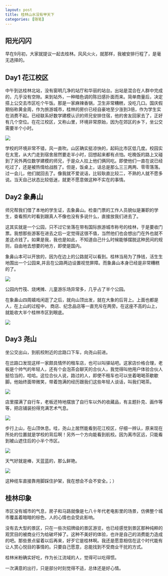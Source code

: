 ```yaml
---
layout: post
title: 桂林山水没有甲天下
categories: [随笔]
---
```

## 阳光闪闪

早在9月初，大家就提议一起去桂林。风风火火，就那样，我被安排行程了，是毫无选择的。

## Day1 花江校区

中午到达桂林北站，没有窗明几净的站厅和华丽的站台。出站是混合在人群中完成的，几乎没有空隙。来到站外，一种暗色调的陈旧感扑面而来。简单商量后，决定搭上公交去市区吃个午饭。那是一家麻辣香锅，卫生非常糟糕，没吃几口。国庆假期俗称黄金周，作为旅游城市，桂林的房价已经自豪地至少涨到3倍，作为学生实在消费不起。已经联系好数学建模认识的师兄安排住宿，他的舍友回家去了，正好有几个空位。在花江校区，又称山里，环境非常原始，因为在郊区的乡下，坐公交需要半个小时。

<img src="/img/guilin001.jpg">

学校的环境非常不错，风一直吹。山区确实挺凉快的，起码比市区低几度。校园实在太宽，从大门走到宿舍居然要走半小时，回想起来都有点怕。吃晚饭的路上又碰到了另外两位数学建模的师兄，于是众人拉上他们俩同吃。即使他们一直在说已经吃过了，还是被热情给战胜了。但是，饭桌上，话总是那么三三两两、零零落落。过一会儿，他们就回去了。像我就不爱说话，比较耿直比较二，不熟的人就不愿多说。当天自己状态比较低迷，就更不愿意做这种不实在的事情。

## Day2 象鼻山

师兄帮我们借了本地的学生证，去象鼻山。检查门票的工作人员貌似是兼职的学生，查看照片时看到跟真人不像也没有多说什么，直接放我们进去了。

这其实就是一个公园，只不过它坐落在带有国际旅游城市称号的桂林，于是要收门票。我想那些游客在进去之后一定觉得这很不值，当然他们也会想出门在外也就不差这点钱了。如果是我，我也是如此，不知道自己什么时候能够摆脱这种民间的规则，自由地去想要的地方，即使是国内。

象鼻山本可以开放的，因为在边上的公路就可以看到。桂林当局为了挣钱，活生生地围出一个公园来,并且在公路两边设置视觉屏障。而象鼻山本身已经是非常糟糕的了。

<img src="/img/guilin101.jpg">

公园内竹筏、烧烤摊、儿童游乐场异常多，几乎占了半个公园。

在象鼻山四周嬉戏闲逛了之后，就向山顶出发，就在大象的后背上。上面也都是人，在上山的过程中， 商店、纪念品店等一直充斥在两旁。在这座不高的山上，就能收大半个桂林市区到眼底。

<img src="/img/guilin102.jpg">

## Day3 尧山

坐公交出山，到航校附近的岔路口下车，向尧山前进。

在岔路口发现这样一家颇具情怀的租车店，也可以叫驿站吧。这家店价格合理，老板是个帅气的年轻人，还有个会泡茶会聊天的合伙人，我觉得叫他用户体验合伙人挺恰当的，哈哈。这位合伙人说，路过的人，即使不租车也可以坐着喝喝茶歇歇脚。他始终面带微笑，带着饱满的经历跟我们这些年轻人谈话，叫我们喝茶。

<img src="/img/guilin201.jpg">

店里摆满了自行车，老板还特地摆放了自行车以外的收藏品，有主题扑克、画作等等，把店铺装扮得充满艺术气息。

<img src="/img/guilin202.jpg">

步行上山，在山顶休息。哇，尧山上居然能看到花江校区，仔细一辨认，原来现在所处的位置就是学校的背后啊！另外一个方向能看到航校。因为离市区远，只能看到被山遮住后的小半个市区。

<img src="/img/guilin203.jpg">

天气好就是棒，天蓝蓝的，那么鲜艳。

<img src="/img/guilin204.jpg">

这种缆车直接靠用脚踩住护架，我在想会不会不安全。；）

## 桂林印象

市区没有城市的气息，房子和马路就像是七八十年代老电影里的场景，仿佛整个城市覆盖着暗暗的棕色，人的心情也会受此影响。

没有去大型的景区，只在一些次招牌级的景区游览，也已经感觉到景区那种纯粹的观赏目的被商业行为给破坏掉了。这种不美好的体验，也许是自己的消费能力造成的吧。那些景点留着以后再来，好歹它是桂林啊。我还是愿意相信在这个时代能有让人赏心悦目的事情的。只要自己愿意，总能找到不受商业干扰的方式。

桂林米粉确实好吃，作为长江流域的人，觉得可以吃得惯。

一次满意的出行，只是部分时刻觉得不适，总体还是好心情。
